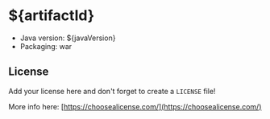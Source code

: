 # ${artifactId}

* Java version: ${javaVersion}
* Packaging: war

## License
Add your license here and don't forget to create a `LICENSE` file!

More info here: [https://choosealicense.com/](https://choosealicense.com/)
